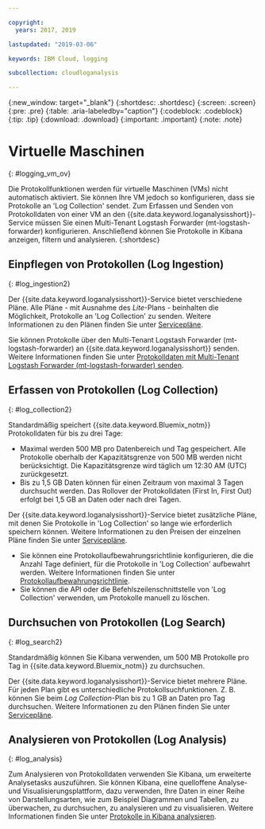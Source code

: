 ```yaml
---

copyright:
  years: 2017, 2019

lastupdated: "2019-03-06"

keywords: IBM Cloud, logging

subcollection: cloudloganalysis

---
```


{:new_window: target="_blank"}
{:shortdesc: .shortdesc}
{:screen: .screen}
{:pre: .pre}
{:table: .aria-labeledby="caption"}
{:codeblock: .codeblock}
{:tip: .tip}
{:download: .download}
{:important: .important}
{:note: .note}

# Virtuelle Maschinen
{: #logging_vm_ov}

Die Protokollfunktionen werden für virtuelle Maschinen (VMs) nicht automatisch aktiviert. Sie können Ihre VM jedoch so konfigurieren, dass sie Protokolle an 'Log Collection' sendet. Zum Erfassen und Senden von Protokolldaten von einer VM an den {{site.data.keyword.loganalysisshort}}-Service müssen Sie einen Multi-Tenant Logstash Forwarder (mt-logstash-forwarder) konfigurieren. Anschließend können Sie Protokolle in Kibana anzeigen, filtern und analysieren.
{:shortdesc}


## Einpflegen von Protokollen (Log Ingestion)
{: #log_ingestion2}

Der {{site.data.keyword.loganalysisshort}}-Service bietet verschiedene Pläne. Alle Pläne - mit Ausnahme des *Lite*-Plans - beinhalten die Möglichkeit, Protokolle an 'Log Collection' zu senden. Weitere Informationen zu den Plänen finden Sie unter [Servicepläne](/docs/services/CloudLogAnalysis/log_analysis_ov.html#plans).

Sie können Protokolle über den Multi-Tenant Logstash Forwarder (mt-logstash-forwarder) an {{site.data.keyword.loganalysisshort}} senden. Weitere Informationen finden Sie unter [Protokolldaten mit Multi-Tenant Logstash Forwarder (mt-logstash-forwarder) senden](/docs/services/CloudLogAnalysis/how-to/send-data/send_data_mt.html#send_data_mt).


## Erfassen von Protokollen (Log Collection)
{: #log_collection2}

Standardmäßig speichert {{site.data.keyword.Bluemix_notm}} Protokolldaten für bis zu drei Tage:   

* Maximal werden 500 MB pro Datenbereich und Tag gespeichert. Alle Protokolle oberhalb der Kapazitätsgrenze von 500 MB werden nicht berücksichtigt. Die Kapazitätsgrenze wird täglich um 12:30 AM (UTC) zurückgesetzt.
* Bis zu 1,5 GB Daten können für einen Zeitraum von maximal 3 Tagen durchsucht werden. Das Rollover der Protokolldaten (First In, First Out) erfolgt bei 1,5 GB an Daten oder nach drei Tagen.

Der {{site.data.keyword.loganalysisshort}}-Service bietet zusätzliche Pläne, mit denen Sie Protokolle in 'Log Collection' so lange wie erforderlich speichern können. Weitere Informationen zu den Preisen der einzelnen Pläne finden Sie unter [Servicepläne](/docs/services/CloudLogAnalysis/log_analysis_ov.html#plans).

* Sie können eine Protokollaufbewahrungsrichtlinie konfigurieren, die die Anzahl Tage definiert, für die Protokolle in 'Log Collection' aufbewahrt werden. Weitere Informationen finden Sie unter [Protokollaufbewahrungsrichtlinie](/docs/services/CloudLogAnalysis/manage_logs.html#log_retention_policy).
* Sie können die API oder die Befehlszeilenschnittstelle von 'Log Collection' verwenden, um Protokolle manuell zu löschen.


## Durchsuchen von Protokollen (Log Search)
{: #log_search2}

Standardmäßig können Sie Kibana verwenden, um 500 MB Protokolle pro Tag in {{site.data.keyword.Bluemix_notm}} zu durchsuchen. 

Der {{site.data.keyword.loganalysisshort}}-Service bietet mehrere Pläne. Für jeden Plan gibt es unterschiedliche Protokollsuchfunktionen. Z. B. können Sie beim *Log Collection*-Plan bis zu 1 GB an Daten pro Tag durchsuchen. Weitere Informationen zu den Plänen finden Sie unter [Servicepläne](/docs/services/CloudLogAnalysis/log_analysis_ov.html#plans).


## Analysieren von Protokollen (Log Analysis)
{: #log_analysis}

Zum Analysieren von Protokolldaten verwenden Sie Kibana, um erweiterte Analysetasks auszuführen. Sie können Kibana, eine quelloffene Analyse- und Visualisierungsplattform, dazu verwenden, Ihre Daten in einer Reihe von Darstellungsarten, wie zum Beispiel Diagrammen und Tabellen, zu überwachen, zu durchsuchen, zu analysieren und zu visualisieren. Weitere Informationen finden Sie unter [Protokolle in Kibana analysieren](/docs/services/CloudLogAnalysis/kibana/analyzing_logs_Kibana.html#analyzing_logs_Kibana).
